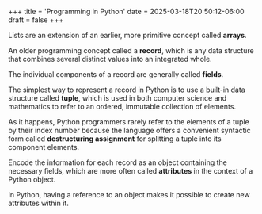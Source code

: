 +++
title = 'Programming in Python'
date = 2025-03-18T20:50:12-06:00
draft = false
+++

Lists are an extension of an earlier, more primitive concept called **arrays**.

An older programming concept called a **record**, which is any data structure that combines several distinct values into
an integrated whole.

The individual components of a record are generally called **fields**.

The simplest way to represent a record in Python is to use a built-in data structure called **tuple**, which is used in both computer science and mathematics to refer to an
ordered, immutable collection of elements.

As it happens, Python programmers rarely refer to the elements of a tuple by their
index number because the language offers a convenient syntactic form called
**destructuring assignment** for splitting a tuple into its component elements.

Encode the information for each record as an object containing the
necessary fields, which are more often called **attributes** in the context of a Python
object.

In Python, having a reference to an object makes it possible to create new attributes within it.
